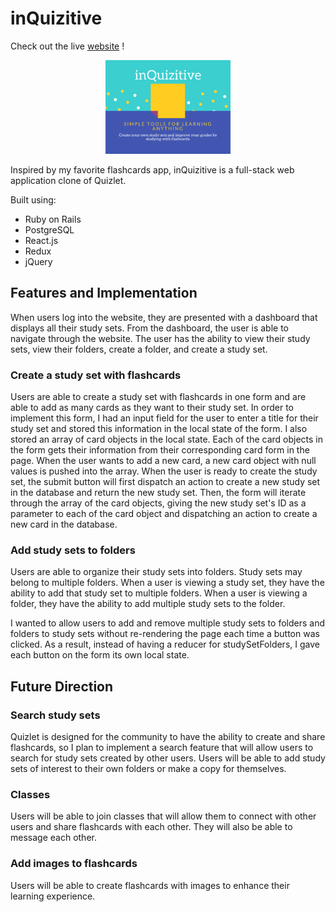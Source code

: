 # inQuizitive

Check out the live [website][heroku] !

[heroku]: https://inquizitive-app.herokuapp.com

<p align="center">
	<img src="docs/screenshots/splash-home.png" alt="Home Page" style="width: 200px;"/>
</p>

Inspired by my favorite flashcards app, inQuizitive is a full-stack web application clone of Quizlet. 

Built using:
- Ruby on Rails
- PostgreSQL
- React.js
- Redux
- jQuery


## Features and Implementation

When users log into the website, they are presented with a dashboard that displays all their study sets. From the dashboard, the user is able to navigate through the website. The user has the ability to view their study sets, view their folders, create a folder, and create a study set.

### Create a study set with flashcards

Users are able to create a study set with flashcards in one form and are able to add as many cards as they want to their study set. In order to implement this form, I had an input field for the user to enter a title for their study set and stored this information in the local state of the form. I also stored an array of card objects in the local state. Each of the card objects in the form gets their information from their corresponding card form in the page. When the user wants to add a new card, a new card object with null values is pushed into the array. When the user is ready to create the study set, the submit button will first dispatch an action to create a new study set in the database and return the new study set. Then, the form will iterate through the array of the card objects, giving the new study set's ID as a parameter to each of the card object and dispatching an action to create a new card in the database.


### Add study sets to folders

Users are able to organize their study sets into folders. Study sets may belong to multiple folders. When a user is viewing a study set, they have the ability to add that study set to multiple folders. When a user is viewing a folder, they have the ability to add multiple study sets to the folder. 

I wanted to allow users to add and remove multiple study sets to folders and folders to study sets without re-rendering the page each time a button was clicked. As a result, instead of having a reducer for studySetFolders, I gave each button on the form its own local state.


## Future Direction

### Search study sets

Quizlet is designed for the community to have the ability to create and share flashcards, so I plan to implement a search feature that will allow users to search for study sets created by other users. Users will be able to add study sets of interest to their own folders or make a copy for themselves.

### Classes

Users will be able to join classes that will allow them to connect with other users and share flashcards with each other. They will also be able to message each other.

### Add images to flashcards

Users will be able to create flashcards with images to enhance their learning experience.
